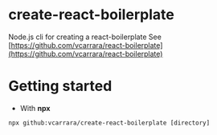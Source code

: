 # create-react-boilerplate

Node.js cli for creating a react-boilerplate
See [https://github.com/vcarrara/react-boilerplate](https://github.com/vcarrara/react-boilerplate)

# Getting started

- With __npx__

```
npx github:vcarrara/create-react-boilerplate [directory]
```
